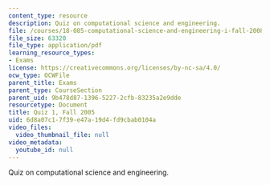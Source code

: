 ```yaml
---
content_type: resource
description: Quiz on computational science and engineering.
file: /courses/18-085-computational-science-and-engineering-i-fall-2008/6d8a07c17f39e47a19d4fd9cbab0104a_q118085f05.pdf
file_size: 63320
file_type: application/pdf
learning_resource_types:
- Exams
license: https://creativecommons.org/licenses/by-nc-sa/4.0/
ocw_type: OCWFile
parent_title: Exams
parent_type: CourseSection
parent_uid: 9b478d87-1396-5227-2cfb-83235a2e9dde
resourcetype: Document
title: Quiz 1, Fall 2005
uid: 6d8a07c1-7f39-e47a-19d4-fd9cbab0104a
video_files:
  video_thumbnail_file: null
video_metadata:
  youtube_id: null
---
```

Quiz on computational science and engineering.